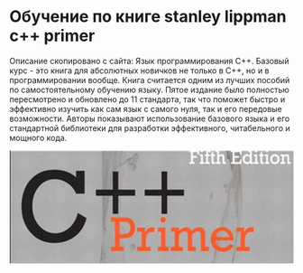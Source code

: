 # Обучение по книге stanley lippman c++ primer
Описание скопировано с сайта: 
Язык программирования C++. Базовый курс - это книга для абсолютных новичков не только в С++, но и в программировании вообще. Книга считается одним из лучших пособий по самостоятельному обучению языку. Пятое издание было полностью пересмотрено и обновлено до 11 стандарта, так что поможет быстро и эффективно изучить как сам язык с самого нуля, так и его передовые возможности. Авторы показывают использование базового языка и его стандартной библиотеки для разработки эффективного, читабельного и мощного кода.

![book](res/book.png)
